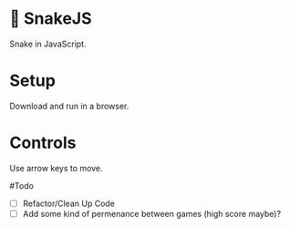 # 🐍 SnakeJS
Snake in JavaScript.

# Setup
Download and run in a browser.

# Controls
Use arrow keys to move.

#Todo
- [ ] Refactor/Clean Up Code
- [ ] Add some kind of permenance between games (high score maybe)?
